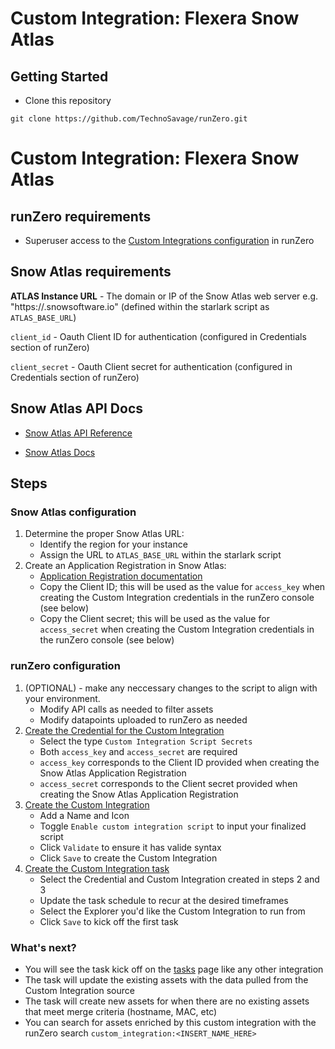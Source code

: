 # Custom Integration: Flexera Snow Atlas

## Getting Started

- Clone this repository

```
git clone https://github.com/TechnoSavage/runZero.git
``` 

# Custom Integration: Flexera Snow Atlas

## runZero requirements

- Superuser access to the [Custom Integrations configuration](https://console.runzero.com/custom-integrations) in runZero

##  Snow Atlas requirements

**ATLAS Instance URL** - The domain or IP of the Snow Atlas web server e.g. "https://<region>.snowsoftware.io" (defined within the starlark script as `ATLAS_BASE_URL`)

`client_id` - Oauth Client ID for authentication (configured in Credentials section of runZero)

`client_secret` - Oauth Client secret for authentication (configured in Credentials section of runZero)

## Snow Atlas API Docs

- [Snow Atlas API Reference](https://docs-snow.flexera.com/snow-atlas-api/resources/)

- [Snow Atlas Docs](https://docs-snow.flexera.com/snow-atlas/user-documentation/)

## Steps

### Snow Atlas configuration

1. Determine the proper Snow Atlas URL:
    - Identify the region for your instance
    - Assign the URL to `ATLAS_BASE_URL` within the starlark script 
2. Create an Application Registration in Snow Atlas: 
    - [Application Registration documentation](https://docs-snow.flexera.com/snow-atlas/user-documentation/snow-atlas-settings/application-registrations/manage-application-registrations)
    - Copy the Client ID; this will be used as the value for `access_key` when creating the Custom Integration credentials in the runZero console (see below)
    - Copy the Client secret; this will be used as the value for `access_secret` when creating the Custom Integration credentials in the runZero console (see below)

### runZero configuration

1. (OPTIONAL) - make any neccessary changes to the script to align with your environment. 
    - Modify API calls as needed to filter assets
    - Modify datapoints uploaded to runZero as needed 
2. [Create the Credential for the Custom Integration](https://console.runzero.com/credentials)
    - Select the type `Custom Integration Script Secrets`
    - Both `access_key` and `access_secret` are required
    - `access_key` corresponds to the Client ID provided when creating the Snow Atlas Application Registration
    -  `access_secret` corresponds to the Client secret provided when creating the Snow Atlas Application Registration
3. [Create the Custom Integration](https://console.runzero.com/custom-integrations/new)
    - Add a Name and Icon 
    - Toggle `Enable custom integration script` to input your finalized script
    - Click `Validate` to ensure it has valide syntax
    - Click `Save` to create the Custom Integration 
4. [Create the Custom Integration task](https://console.runzero.com/ingest/custom/)
    - Select the Credential and Custom Integration created in steps 2 and 3
    - Update the task schedule to recur at the desired timeframes
    - Select the Explorer you'd like the Custom Integration to run from
    - Click `Save` to kick off the first task 


### What's next?

- You will see the task kick off on the [tasks](https://console.runzero.com/tasks) page like any other integration 
- The task will update the existing assets with the data pulled from the Custom Integration source 
- The task will create new assets for when there are no existing assets that meet merge criteria (hostname, MAC, etc)
- You can search for assets enriched by this custom integration with the runZero search `custom_integration:<INSERT_NAME_HERE>`